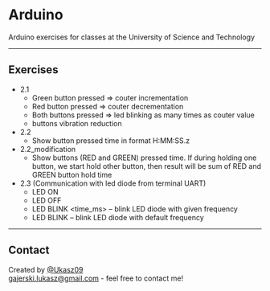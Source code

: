 # Arduino
Arduino exercises for classes at the University of Science and Technology
___
## Exercises
- 2.1  
  - Green button pressed => couter incrementation
  - Red button pressed => couter decrementation
  - Both buttons pressed => led blinking as many times as couter value
  - buttons vibration reduction
- 2.2  
    - Show button pressed time in format H:MM:SS.z
- 2.2_modification
	- Show buttons (RED and GREEN) pressed time.
	  If during holding one button, we start hold other button, then result will be sum of RED and GREEN button hold time
- 2.3   (Communication with led diode from terminal UART)
    - LED ON 
    - LED OFF 
    - LED BLINK <time_ms> – blink LED diode with given frequency
    - LED BLINK – blink LED diode with default frequency
___
## Contact
Created by [@Ukasz09](https://github.com/Ukasz09) <br/>
gajerski.lukasz@gmail.com - feel free to contact me!
